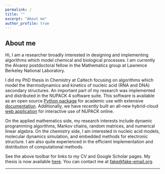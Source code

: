 ```yaml
---
permalink: /
title: ""
excerpt: "About me"
author_profile: true
---
```


## About me

Hi, I am a researcher broadly interested in designing and implementing algorithms which model chemical and biological processes.
I am currently the Alvarez postdoctoral fellow in the Mathematics group at Lawrence Berkeley National Laboratory.

I did my PhD thesis in Chemistry at Caltech focusing on algorithms which model the thermodynamics and kinetics of nucleic acid (RNA and DNA) secondary structures.
An important part of my research was implemented and distributed in the NUPACK 4 software suite.
This software is available as an open source [Python package](https://www.nupack.org/download/overview) for academic use with extensive [documentation](https://docs.nupack.org/).
Additionally, we have recently built an all-new hybrid-cloud [web application](https://www.nupack.org/) for interactive use of NUPACK online.

On the applied mathematics side, my research interests include dynamic programming algorithms, Markov chains, random matrices, and numerical linear algebra.
On the chemistry side, I am interested in nucleic acid models, molecular dynamics simulation, and embedded methods for electronic structure.
I am also quite experienced in the efficient implementation and distribution of computational methods.

See the above toolbar for links to my CV and Google Scholar pages. 
My thesis is now available [here](https://thesis.library.caltech.edu/14456/). 
You can contact me at <a id="contact" href="">fake@fake-email.org</a>.

---
